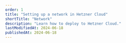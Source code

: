 ```yaml
---
order: 1
title: "Setting up a network in Hetzner Cloud"
shortTitle: "Network"
description: "Learn how to deploy to Hetzner Cloud."
lastModifiedAt: 2024-06-18
publishedAt: 2024-06-18
---
```

